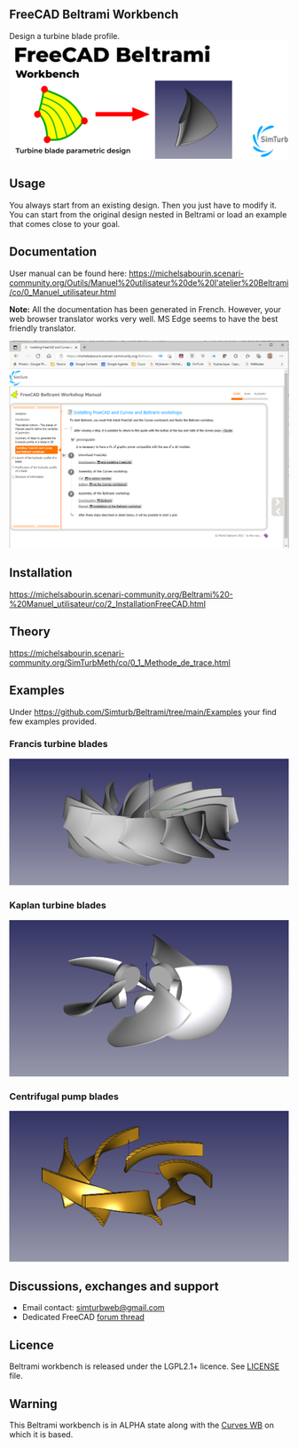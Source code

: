 ## FreeCAD Beltrami Workbench
Design a turbine blade profile.
![Image of Beltrami](Resources/repository-open-graph-beltrami.png)

## Usage
You always start from an existing design. Then you just have to modify it.
You can start from the original design nested in Beltrami or load an example that comes close to your goal.

## Documentation
User manual can be found here: https://michelsabourin.scenari-community.org/Outils/Manuel%20utilisateur%20de%20l'atelier%20Beltrami/co/0_Manuel_utilisateur.html

**Note:** All the documentation has been generated in French. However, your web browser translator works very well. MS Edge seems to have the best friendly translator.


![Image of Installation](Resources/Installation.png)


## Installation
https://michelsabourin.scenari-community.org/Beltrami%20-%20Manuel_utilisateur/co/2_InstallationFreeCAD.html

## Theory
https://michelsabourin.scenari-community.org/SimTurbMeth/co/0_1_Methode_de_trace.html

## Examples
Under https://github.com/Simturb/Beltrami/tree/main/Examples your find few examples provided.

### Francis turbine blades
![Image of Francis](Examples/Francis.png)

### Kaplan turbine blades
![Image of Kaplan](Examples/Kaplan.png)

### Centrifugal pump blades
![Image of pump](Examples/Pompe.png)

## Discussions, exchanges and support

* Email contact: simturbweb@gmail.com
* Dedicated FreeCAD [forum thread](https://forum.freecadweb.org/viewtopic.php?f=8&t=62056)

## Licence
Beltrami workbench is released under the LGPL2.1+ licence. See [LICENSE](LICENSE) file.

## Warning
This Beltrami workbench is in ALPHA state along with the [Curves WB](https://github.com/tomate44/CurvesWB/) on which it is based.
